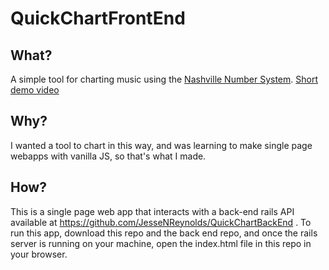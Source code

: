 # QuickChartFrontEnd

## What?
A simple tool for charting music using the [Nashville Number System](https://en.wikipedia.org/wiki/Nashville_Number_System).
[Short demo video](https://youtu.be/RayplgaGTFY)

## Why?
I wanted a tool to chart in this way, and was learning to make single page webapps with vanilla JS, so that's what I made.

## How?
This is a single page web app that interacts with a back-end rails API available at https://github.com/JesseNReynolds/QuickChartBackEnd .
To run this app, download this repo and the back end repo, and once the rails server is running on your machine, open the index.html file in this repo in your browser.
